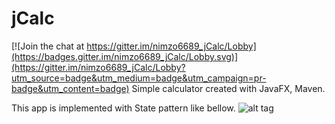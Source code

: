 # jCalc

[![Join the chat at https://gitter.im/nimzo6689_jCalc/Lobby](https://badges.gitter.im/nimzo6689_jCalc/Lobby.svg)](https://gitter.im/nimzo6689_jCalc/Lobby?utm_source=badge&utm_medium=badge&utm_campaign=pr-badge&utm_content=badge)
Simple calculator created with JavaFX, Maven.

This app is implemented with State pattern like bellow.
![alt tag](https://github.com/nimzo6689/jCalc/blob/master/documents/ICalcSate.png)
